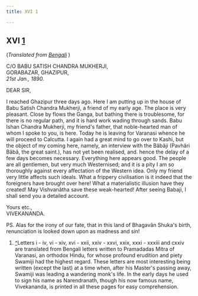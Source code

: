 ```yaml
---
title: XVI 1

---
```





  

  


## XVI [1](#fn1)

(*Translated from [Bengali](b6024e6016.pdf)* )

C/O BABU SATISH CHANDRA MUKHERJI,  
GORABAZAR, GHAZIPUR,  
*21st Jan., 1890.*

DEAR SIR,

I reached Ghazipur three days ago. Here I am putting up in the house of
Babu Satish Chandra Mukherji, a friend of my early age. The place is
very pleasant. Close by flows the Ganga, but bathing there is
troublesome, for there is no regular path, and it is hard work wading
through sands. Babu Ishan Chandra Mukherji, my friend's father, that
noble-hearted man of whom I spoke to you, is here. Today he is leaving
for Varanasi whence he will proceed to Calcutta. I again had a great
mind to go over to Kashi, but the object of my coming here, namely, an
interview with the Bâbâji (Pavhâri Bâbâ, the great saint.), has not yet
been realised, and. hence the delay of a few days becomes necessary.
Everything here appears good. The people are all gentlemen, but very
much Westernised; and it is a pity I am so thoroughly against every
affectation of the Western idea. Only my friend very little affects such
ideals. What a frippery civilisation is it indeed that the foreigners
have brought over here! What a materialistic illusion have they created!
May Vishvanâtha save these weak-hearted! After seeing Babaji, I shall
send you a detailed account.

Yours etc.,  
VIVEKANANDA.

  
PS. Alas for the irony of our fate, that in this land of Bhagavân
Shuka's birth, renunciation is looked down upon as madness and sin!

1.  [^](#txt1)Letters i - iv, vi - xiv, xvi - xxii, xxiv - xxvi, xxix,
    xxxi - xxxiii and cxxiv are translated from Bengali letters written
    to Pramadadas Mitra of Varanasi, an orthodox Hindu, for whose
    profound erudition and piety Swamiji had the highest regard. These
    letters are most interesting being written (except the last) at a
    time when, after his Master's passing away, Swamiji was leading a
    wandering monk's life. In the early days he used to sign his name as
    Narendranath, though his now famous name, Vivekananda, is printed in
    all these pages for easy comprehension.


